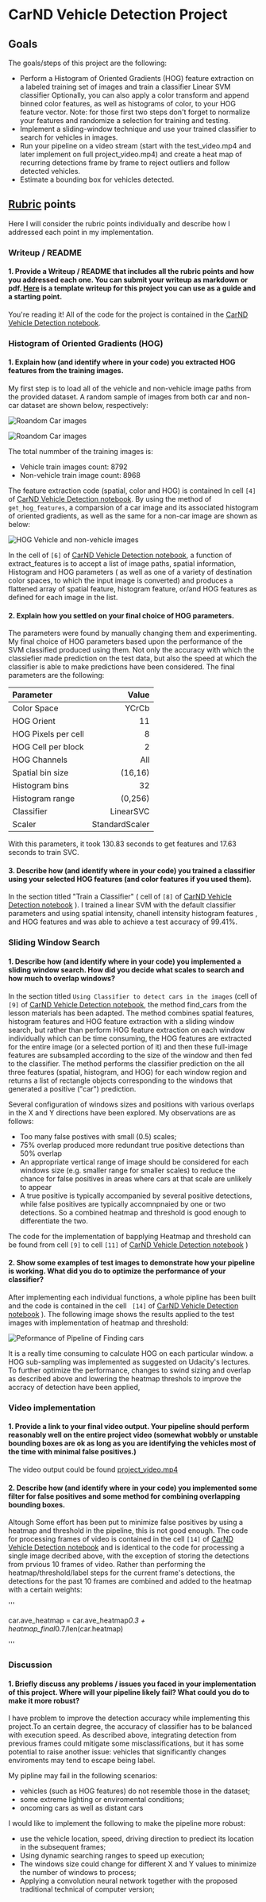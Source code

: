 # CarND Vehicle Detection Project

## Goals

The goals/steps of this project are the following:

- Perform a Histogram of Oriented Gradients (HOG) feature extraction on a labeled training set of images and train a classifier Linear SVM classifier
Optionally, you can also apply a color transform and append binned color features, as well as histograms of color, to your HOG feature vector.
Note: for those first two steps don't forget to normalize your features and randomize a selection for training and testing.
- Implement a sliding-window technique and use your trained classifier to search for vehicles in images.
- Run your pipeline on a video stream (start with the test_video.mp4 and later implement on full project_video.mp4) and create a heat map of recurring detections frame by frame to reject outliers and follow detected vehicles.
- Estimate a bounding box for vehicles detected.

## [Rubric](https://review.udacity.com/#!/rubrics/513/view) points

Here I will consider the rubric points individually and describe how I addressed each point in my implementation.

### Writeup / README

#### 1. Provide a Writeup / README that includes all the rubric points and how you addressed each one. You can submit your writeup as markdown or pdf. [Here](https://github.com/udacity/CarND-Vehicle-Detection/blob/master/writeup_template.md) is a template writeup for this project you can use as a guide and a starting point.

You're reading it!
All of the code for the project is contained in the [CarND Vehicle Detection notebook](Vehicle_detection_BK.ipynb).

### Histogram of Oriented Gradients (HOG)

#### 1. Explain how (and identify where in your code) you extracted HOG features from the training images.

My first step is to load all of the vehicle and non-vehicle image paths from the provided dataset. A random sample of images from both car and non-car dataset are shown below, respectively:

![Roandom Car images](./misc/Car_Visualization.JPG)

![Roandom Car images](./misc/NonCar_Visualization.JPG)

The total nummber of the training images is:

- Vehicle train images count: 8792
- Non-vehicle train image count: 8968

The feature extraction code (spatial, color and HOG) is contained In cell `[4]` of [CarND Vehicle Detection notebook](Vehicle_detection_BK.ipynb). By using the method of ` get_hog_features `, a comparsion of a car image and its associated histogram of oriented gradients, as well as the same for a non-car image are shown as below:

![HOG Vehicle and non-vehicle images](./misc/comparsion_Hog_features.JPG)

In the cell of `[6]` of [CarND Vehicle Detection notebook](Vehicle_detection_BK.ipynb), a function of extract_features  is to accept a list of image paths, spatial information, Histogram and HOG parameters ( as well as one of a variety of destination color spaces, to which the input image is converted) and produces a flattened array of spatial feature, histogram feature, or/and HOG features as defined for each image in the list.

#### 2. Explain how you settled on your final choice of HOG parameters.

The parameters were found by manually changing them and experimenting. My final choice of HOG parameters based upon the performance of the SVM classified produced using them. Not only the accuracy with which the classiefier made prediction on the test data, but also the speed at which the classifier is able to make predictions have been considered. The final parameters are the following:

|Parameter|Value|
|:--------|----:|
|Color Space|YCrCb|
|HOG Orient|11|
|HOG Pixels per cell|8|
|HOG Cell per block|2|
|HOG Channels|All|
|Spatial bin size| (16,16)|
|Histogram bins|32|
|Histogram range|(0,256)|
|Classifier|LinearSVC|
|Scaler|StandardScaler|

With this parameters, it took 130.83 seconds to get features and 17.63 seconds to train SVC.

#### 3.  Describe how (and identify where in your code) you trained a classifier using your selected HOG features (and color features if you used them).

In the section titled "Train a Classifier" ( cell of `[8]` of [CarND Vehicle Detection notebook](Vehicle_detection_BK.ipynb) ). I trained a linear SVM with the default classifier parameters and using spatial intensity, chanell intensity histogram features , and HOG features and was able to achieve a test accuracy of 99.41%.

### Sliding Window Search

#### 1. Describe how (and identify where in your code) you implemented a sliding window search. How did you decide what scales to search and how much to overlap windows?

In the section titled ` Using Classifier to detect cars in the images ` (cell of `[9]` of [CarND Vehicle Detection notebook](Vehicle_detection_BK.ipynb ),  the method find_cars from the lesson materials has been adapted. The method combines spatial features, histogram features and HOG feature extraction with a sliding window search, but rather than perform HOG feature extraction on each window individually which can be time consuming, the HOG features are extracted for the entire image (or a selected portion of it) and then these full-image features are subsampled according to the size of the window and then fed to the classifier. The method performs the classifier prediction on the all three features (spatial, histogram, and HOG) for each window region and returns a list of rectangle objects corresponding to the windows that generated a positive ("car") prediction.

Several configuration of windows sizes and positions with various overlaps in the X and Y directions have been explored. My observations are as follows:
 - Too many false postives with small (0.5) scales;
 -  75% overlap produced more redundant true positive detections than 50% overlap
 - An appropriate vertical range of image should be considered for each windows size (e.g. smaller range for smaller scales) to reduce the chance for false positives in areas where cars at that scale are unlikely to appear
- A true positive is typically accompanied by several positive detections, while false positives are typically accomnpnaied by one or two detections. So a combined heatmap and threshold is good enough to differentiate the two. 
 
 The code for the implementation of bapplying Heatmap and threshold can be found from cell ` [9] ` to cell ` [11] ` of [CarND Vehicle Detection notebook](Vehicle_detection_BK.ipynb) )

#### 2. Show some examples of test images to demonstrate how your pipeline is working. What did you do to optimize the performance of your classifier?

After implementing each individual functions, a whole pipline has been built and the code is contained in the cell ` [14]` of [CarND Vehicle Detection notebook](Vehicle_detection_BK.ipynb) ). The following image shows the results applied to the test images with implementation of heatmap and threshold:

![Peformance of Pipeline of Finding cars](./misc/Find_Car_HeatMap_Threshold.JPG)

It is a really time consuming to calculate HOG on each particular window. a HOG sub-sampling was implemented as suggested on Udacity's lectures. To further optimize the performance, changes to swind sizing and overlap as described above and lowering the heatmap threshols to improve the accracy of detection have been applied, 

### Video implementation

#### 1. Provide a link to your final video output. Your pipeline should perform reasonably well on the entire project video (somewhat wobbly or unstable bounding boxes are ok as long as you are identifying the vehicles most of the time with minimal false positives.)

The video output could be found [project_video.mp4](video_output/project_video.mp4)

#### 2. Describe how (and identify where in your code) you implemented some filter for false positives and some method for combining overlapping bounding boxes.

Altough Some effort has been put to minimize false positives by using a heatmap and threshold in the pipeline, this is not good enough. The code for processing frames of video is contained in the cell `[14]` of [CarND Vehicle Detection notebook](Vehicle_detection_BK.ipynb) and is identical to the code for processing a single image decribed above, with the exception of storing the detections from prvious 10 frames of video. Rather than performing the heatmap/threshold/label steps for the current frame's detections, the detections for the past 10 frames are combined and added to the heatmap with a certain weights:

'''

car.ave_heatmap = car.ave_heatmap*0.3 + heatmap_final*0.7/len(car.heatmap)

'''

### Discussion

#### 1. Briefly discuss any problems / issues you faced in your implementation of this project. Where will your pipeline likely fail? What could you do to make it more robust?


I have problem to improve the detection accuracy while implementing this project.To an certain degree, the accuracy of classifier has to be balanced with execution speed. As described above, integrating detection from previous frames could mitigate some misclassifications, but it has some potential to raise another issue: vehicles that significantly changes enviroments may tend to escape being label.

My pipline may fail in the following scenarios:

- vehicles (such as HOG features) do not resemble those in the dataset;
- some extreme lighting or enviromental conditions;
- oncoming  cars as well as distant cars 

I would like to implement the following to make the pipeline more robust:

- use the vehicle location, speed, driving direction to prediect its location in the subsequent frames;
- Using dynamic searching ranges to speed up execution;
- The windows size could change for different X and Y values to minimize the number of windows to process;
- Applying a convolution neural network together with the proposed traditional technical of computer version;

